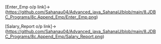 [Enter_Emp o/p link]->(https://github.com/Sahanau04/Advanced_java_SahanaU/blob/main/8.JDBC_Programs/8c.Append_Emp/Enter_Emp.png)

[Salary_Report o/p link]->(https://github.com/Sahanau04/Advanced_java_SahanaU/blob/main/8.JDBC_Programs/8c.Append_Emp/Salary_Report.png)
